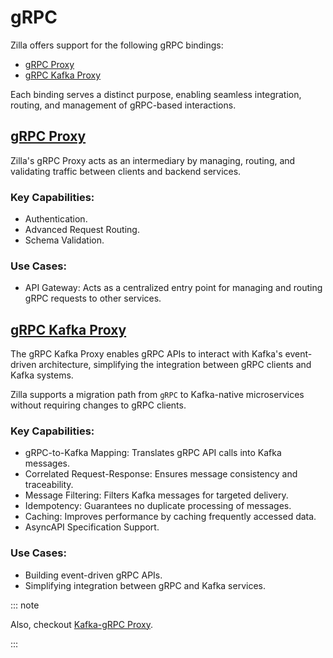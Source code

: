 # gRPC

Zilla offers support for the following gRPC bindings:

- [gRPC Proxy](#grpc-proxy)
- [gRPC Kafka Proxy](#grpc-kafka-proxy)

Each binding serves a distinct purpose, enabling seamless integration, routing, and management of gRPC-based interactions.

## [gRPC Proxy](./grpc.md)

Zilla's gRPC Proxy acts as an intermediary by managing, routing, and validating traffic between clients and backend services.

### Key Capabilities:

- Authentication.
- Advanced Request Routing.
- Schema Validation.

### Use Cases:

- API Gateway: Acts as a centralized entry point for managing and routing gRPC requests to other services.

## [gRPC Kafka Proxy](./kafka.md)

The gRPC Kafka Proxy enables gRPC APIs to interact with Kafka's event-driven architecture, simplifying the integration between gRPC clients and Kafka systems.

Zilla supports a migration path from `gRPC` to Kafka-native microservices without requiring changes to gRPC clients.

### Key Capabilities:

- gRPC-to-Kafka Mapping: Translates gRPC API calls into Kafka messages.
- Correlated Request-Response: Ensures message consistency and traceability.
- Message Filtering: Filters Kafka messages for targeted delivery.
- Idempotency: Guarantees no duplicate processing of messages.
- Caching: Improves performance by caching frequently accessed data.
- AsyncAPI Specification Support.

### Use Cases:

- Building event-driven gRPC APIs.
- Simplifying integration between gRPC and Kafka services.

::: note

Also, checkout [Kafka-gRPC Proxy](/concepts/proxy/kafka/grpc.md).

:::
